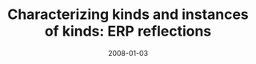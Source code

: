 ---
title: "Characterizing kinds and instances of kinds: ERP reflections"
collection: publications
permalink: /publication/2008_characterizing-kinds-and-instances-of-kinds:-erp-r
date: 2008-01-03
year: 2008
venue: 'Language and Cognitive Processes'
authors: 'Prasada S, Salajegheh A, Bowles A, Poeppel D'
number: '66'
citation: 'Prasada S, Salajegheh A, Bowles A, Poeppel D (2008). Characterizing kinds and instances of kinds: ERP reflections. Language and Cognitive Processes.'
category: 'article'
---